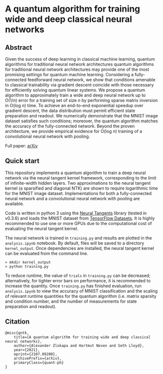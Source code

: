 # A quantum algorithm for training wide and deep classical neural networks

## Abstract

Given the success of deep learning in classical machine learning, quantum algorithms for traditional neural network architectures quantum algorithms for traditional neural network architectures may provide one of the most promising settings for quantum machine learning. Considering a fully-connected feedforward neural network, we show that conditions amenable to classical trainability via gradient descent coincide with those necessary for efficiently solving quantum linear systems. We propose a quantum algorithm to approximately train a wide and deep neural network up to O(1/_n_) error for a training set of size _n_ by performing sparse matrix inversion in O(log _n_) time. To achieve an end-to-end exponential speedup over gradient descent, the data distribution must permit efficient state preparation and readout. We numerically demonstrate that the MNIST image dataset satisfies such conditions; moreover, the quantum algorithm matches the accuracy of the fully-connected network. Beyond the proven architecture, we provide empirical evidence for O(log _n_) training of a convolutional neural network with pooling.

Full paper: [arXiv](https://arxiv.org/abs/2107.09200)

## Quick start

This repository implements a quantum algorithm to train a deep neural network via the neural tangent kernel framework, corresponding to the limit of infinite-width hidden layers. Two approximations to the neural tangent kernel (a sparsified and diagonal NTK) are shown to require logarithmic time for the MNIST image dataset. Implementations for both a fully-connected neural network and a convolutional neural network with pooling are available.

Code is written in python 3 using the [Neural Tangents](https://github.com/google/neural-tangents) library (tested in v0.3.6) and loads the MNIST dataset from [TensorFlow Datasets](https://www.tensorflow.org/datasets/overview). It is highly recommended to use one or more GPUs due to the computational cost of evaluating the neural tangent kernel.

The neural network is trained in `training.py` and results are plotted in the `analysis.ipynb` notebook. By default, files will be saved to a directory `kernel_output`. Once dependencies are installed, the neural tangent kernel can be evaluated from the command line.

```shell
> mkdir kernel_output
> python training.py
```

To reduce runtime, the value of `trials` in `training.py` can be decreased; alternatively, for tighter error bars on performance, it is recommended to increase the quantity. Once `training.py` has finished evaluation, run `analysis.ipynb` to view the accuracy of MNIST classification and the scaling of relevant runtime quantities for the quantum algorithm (i.e. matrix sparsity and condition number, and the number of measurements for state preparation and readout).

## Citation

```
@misc{qntk,
    title={A quantum algorithm for training wide and deep classical neural networks},
    author={Alexander Zlokapa and Hartmut Neven and Seth Lloyd},
    year={2021},
    eprint={2107.09200},
    archivePrefix={arXiv},
    primaryClass={quant-ph}
}
```